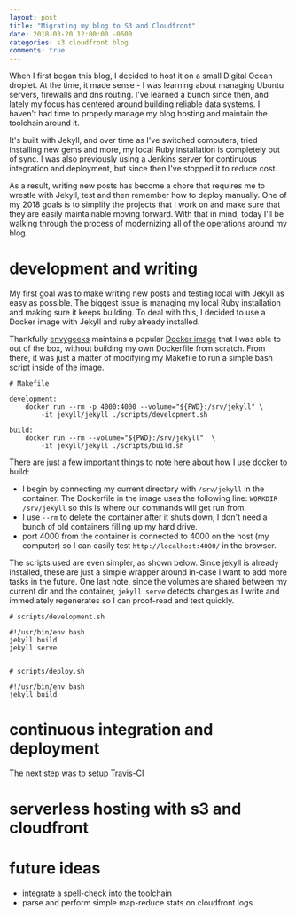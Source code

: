 ```yaml
---
layout: post
title: "Migrating my blog to S3 and Cloudfront"
date: 2018-03-20 12:00:00 -0600
categories: s3 cloudfront blog
comments: true
---
```


When I first began this blog, I decided to host it on a small Digital Ocean
droplet. At the time, it made sense - I was learning about managing Ubuntu
servers, firewalls and dns routing. I've learned a bunch since then, and lately
my focus has centered around building reliable data systems. I haven't had time
to properly manage my blog hosting and maintain the toolchain around it.

It's built with Jekyll, and over time as I've switched computers, tried
installing new gems and more, my local Ruby installation is completely out of
sync. I was also previously using a Jenkins server for continuous integration
and deployment, but since then I've stopped it to reduce cost.

As a result, writing new posts has become a chore that requires me to wrestle
with Jekyll, test and then remember how to deploy manually. One of my 2018
goals is to simplify the projects that I work on and make sure that they are
easily maintainable moving forward. With that in mind, today I'll be walking
through the process of modernizing all of the operations around my blog.



# development and writing

My first goal was to make writing new posts and testing local with Jekyll as
easy as possible. The biggest issue is managing my local Ruby installation and
making sure it keeps building. To deal with this, I decided to use a Docker
image with Jekyll and ruby already installed.

Thankfully [envygeeks][envygeeks] maintains a popular [Docker
image][jekylldocker] that I was able to out of the box, without building my own
Dockerfile from scratch. From there, it was just a matter of modifying my
Makefile to run a simple bash script inside of the image.

```
# Makefile

development:
	docker run --rm -p 4000:4000 --volume="${PWD}:/srv/jekyll" \
        -it jekyll/jekyll ./scripts/development.sh

build:
	docker run --rm --volume="${PWD}:/srv/jekyll"  \
        -it jekyll/jekyll ./scripts/build.sh
```

There are just a few important things to note here about how I use docker to
build:

- I begin by connecting my current directory with `/srv/jekyll` in the
    container. The Dockerfile in the image uses the following line: `WORKDIR
    /srv/jekyll` so this is where our commands will get run from.
- I use `--rm` to delete the container after it shuts down, I don't need
    a bunch of old containers filling up my hard drive.
- port 4000 from the container is connected to 4000 on the host (my computer)
    so I can easily test `http://localhost:4000/` in the browser. 

The scripts used are even simpler, as shown below. Since jekyll is already
installed, these are just a simple wrapper around in-case I want to add more
tasks in the future. One last note, since the volumes are shared between my
current dir and the container, `jekyll serve` detects changes as I write and
immediately regenerates so I can proof-read and test quickly.

```
# scripts/development.sh

#!/usr/bin/env bash
jekyll build
jekyll serve


# scripts/deploy.sh

#!/usr/bin/env bash
jekyll build
```

# continuous integration and deployment

The next step was to setup [Travis-CI][travis]


# serverless hosting with s3 and cloudfront


# future ideas

- integrate a spell-check into the toolchain
- parse and perform simple map-reduce stats on cloudfront logs

[travis]: https://travis-ci.org
[jekylldocker]: https://github.com/envygeeks/jekyll-docker/
[envygeeks]: https://github.com/envygeeks/
